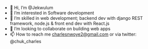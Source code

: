 - 👋 Hi, I’m @Jekwulum
- 👀 I’m interested in Software development
- 🌱 I’m skilled in web development; 
        backend dev with django REST framework, node.js & front end dev with React.js
- 💞️ I’m looking to collaborate on building web apps
- 📫 How to reach me charlesnwoye2@gmail.com or via twitter: @chuk_charles

<!---
Jekwulum/Jekwulum is a ✨ special ✨ repository because its `README.md` (this file) appears on your GitHub profile.
You can click the Preview link to take a look at your changes.
--->
